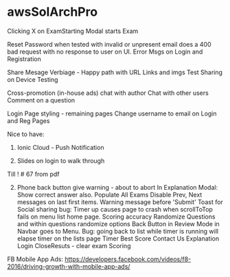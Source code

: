 # awsSolArchPro

Clicking X on ExamStarting Modal starts Exam

Reset Password when tested with invalid or unpresent email does a 400 bad request with no response to user on UI.
Error Msgs on Login and Registration

Share Mesage Verbiage - Happy path with URL Links and imgs
Test Sharing on Device
Testing


Cross-promotion (in-house ads)
chat with author
Chat with other users
Comment on a question



Login Page styling - remaining pages 
Change username to email on Login and Reg Pages




Nice to have:
1. Ionic Cloud - Push Notification

3. Slides on login to walk through


Till ! # 67 from pdf




2. Phone back button give warning - about to abort
In Explanation Modal: Show correct answer also.
Populate All Exams
Disable Prev, Next messages on last first items.
Warning message before 'Submit'
Toast for Social sharing
bug: Timer up causes page to crash when scrollToTop fails on menu list home page.
Scoring accuracy
Randomize Questions and within questions randomize options
Back Button in  Review Mode in Navbar goes to Menu.
Bug: going back to list while timer is running will elapse timer on the lists page
Timer
Best Score
Contact Us
Explanation
Login
CloseResuts - clear exam
Scoring


FB Mobile App Ads:
https://developers.facebook.com/videos/f8-2016/driving-growth-with-mobile-app-ads/

